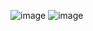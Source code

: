 ![image](https://github.com/TomatoKetchoup/segmentation_clients/assets/93877150/0e31c02a-ebd0-4a2c-b884-286badcc85b2)
![image](https://github.com/TomatoKetchoup/segmentation_clients/assets/93877150/4baeced7-6ce0-4281-9b1e-63178245909d)


